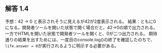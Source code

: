 ## 解答 1.4

予想：42 -> 0 と表示されそうに見えるが42が2度表示される。
結果：ともに0になる。開発者ツールを開いた状態で開く場合だと、42->0の順で出力される。一方でHTMLを開いた状態で開発者ツールを開くと、0が二つ出力される。
期待通りの結果を出すためには、一度目のconsole.log()の終了を確認したのちで、`life.answer = 0`が実行されるように明示する必要がある。